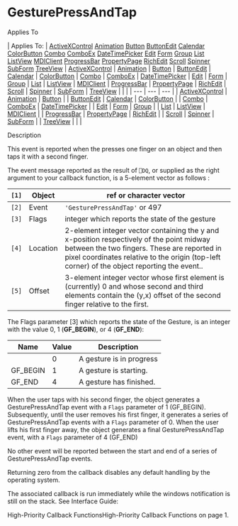 



<h1 class="heading"><span class="name">GesturePressAndTap</span></h1>

Applies To

| Applies To: | [ActiveXControl](../a-z/activexcontrol.md) [Animation](../a-z/animation.md) [Button](../a-z/button.md) [ButtonEdit](../a-z/buttonedit.md) [Calendar](../a-z/calendar.md) [ColorButton](../a-z/colorbutton.md) [Combo](../a-z/combo.md) [ComboEx](../a-z/comboex.md) [DateTimePicker](../a-z/datetimepicker.md) [Edit](../a-z/edit.md) [Form](../a-z/form.md) [Group](../a-z/group.md) [List](../a-z/list.md) [ListView](../a-z/listview.md) [MDIClient](../a-z/mdiclient.md) [ProgressBar](../a-z/progressbar.md) [PropertyPage](../a-z/propertypage.md) [RichEdit](../a-z/richedit.md) [Scroll](../a-z/scroll.md) [Spinner](../a-z/spinner.md) [SubForm](../a-z/subform.md) [TreeView](../a-z/treeview.md) | [ActiveXControl](../a-z/activexcontrol.md) | [Animation](../a-z/animation.md) | [Button](../a-z/button.md) | [ButtonEdit](../a-z/buttonedit.md) | [Calendar](../a-z/calendar.md) | [ColorButton](../a-z/colorbutton.md) | [Combo](../a-z/combo.md) | [ComboEx](../a-z/comboex.md) | [DateTimePicker](../a-z/datetimepicker.md) | [Edit](../a-z/edit.md) | [Form](../a-z/form.md) | [Group](../a-z/group.md) | [List](../a-z/list.md) | [ListView](../a-z/listview.md) | [MDIClient](../a-z/mdiclient.md) | [ProgressBar](../a-z/progressbar.md) | [PropertyPage](../a-z/propertypage.md) | [RichEdit](../a-z/richedit.md) | [Scroll](../a-z/scroll.md) | [Spinner](../a-z/spinner.md) | [SubForm](../a-z/subform.md) | [TreeView](../a-z/treeview.md) |  |  |
| --- | --- | ---  |
| [ActiveXControl](../a-z/activexcontrol.md) | [Animation](../a-z/animation.md) | [Button](../a-z/button.md) |
| [ButtonEdit](../a-z/buttonedit.md) | [Calendar](../a-z/calendar.md) | [ColorButton](../a-z/colorbutton.md) |
| [Combo](../a-z/combo.md) | [ComboEx](../a-z/comboex.md) | [DateTimePicker](../a-z/datetimepicker.md) |
| [Edit](../a-z/edit.md) | [Form](../a-z/form.md) | [Group](../a-z/group.md) |
| [List](../a-z/list.md) | [ListView](../a-z/listview.md) | [MDIClient](../a-z/mdiclient.md) |
| [ProgressBar](../a-z/progressbar.md) | [PropertyPage](../a-z/propertypage.md) | [RichEdit](../a-z/richedit.md) |
| [Scroll](../a-z/scroll.md) | [Spinner](../a-z/spinner.md) | [SubForm](../a-z/subform.md) |
| [TreeView](../a-z/treeview.md) |  |  |


Description


This event is reported when the presses one finger on an object and then taps it with a second finger.


The event message reported as the result of `⎕DQ`, or supplied as the right argument to your callback function, is a 5-element vector as follows :

| `[1]` | Object | ref or character vector |
| --- | --- | ---  |
| `[2]` | Event | `'GesturePressAndTap'` or 497 |
| `[3]` | Flags | integer which reports the state of the gesture |
| `[4]` | Location | 2-element integer vector containing the y and x-position respectively of the point midway between the two fingers. These are reported in pixel coordinates relative to the origin (top-left corner) of the object reporting the event.. |
| `[5]` | Offset | 3-element integer vector whose first element is (currently) 0 and whose second and third elements contain the (y,x) offset of the second finger relative to the first. |


The Flags parameter [3] which reports the state of the Gesture, is an integer with the value 0, 1 (**GF_BEGIN**), or 4 (**GF_END**):

| Name | Value | Description |
| --- | --- | ---  |
|  | 0 | A gesture is in progress |
| GF_BEGIN | 1 | A gesture is starting. |
| GF_END | 4 | A gesture has finished. |


When the user taps with his second finger, the object generates a GesturePressAndTap event with a `Flags` parameter of 1 (GF_BEGIN). Subsequently, until the user removes his first finger, it generates a series of GesturePressAndTap events with a `Flags` parameter of 0.  When the user lifts his first finger away, the object generates a final GesturePressAndTap  event, with a `Flags` parameter of 4 (GF_END)


No other event will be reported between the start and end of a series of GesturePressAndTap events.


Returning zero from the callback disables any default handling by the operating system.


The associated callback is run immediately while the windows notification is still on the stack. See 
Interface Guide: 

High-Priority Callback FunctionsHigh-Priority Callback Functions on page 1.


